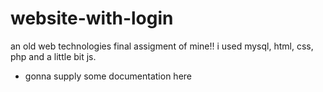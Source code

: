 # website-with-login
an old web technologies final assigment of mine!! i used mysql, html, css, php and a little bit js.

- gonna supply some documentation here
